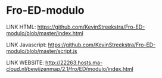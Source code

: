 # Fro-ED-modulo

LINK HTML:
https://github.com/KevinStreekstra/Fro-ED-modulo/blob/master/index.html

LINK Javascript:
https://github.com/KevinStreekstra/Fro-ED-modulo/blob/master/script.js

LINK WEBSITE:
http://22263.hosts.ma-cloud.nl/bewijzenmap/2.1/fro/ED/modulo/index.html
